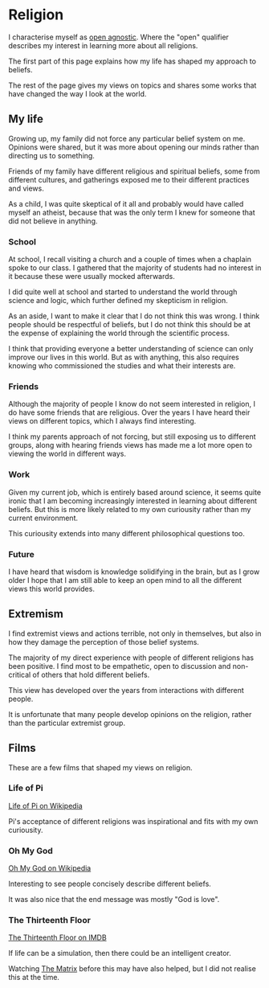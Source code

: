 # Religion

I characterise myself as
[open agnostic](http://en.wikipedia.org/wiki/Agnosticism).
Where the "open" qualifier describes my interest in learning more about
all religions.

The first part of this page explains how my life has shaped my approach
to beliefs.

The rest of the page gives my views on topics and shares some works that
have changed the way I look at the world.


## My life

Growing up, my family did not force any particular belief system on me.
Opinions were shared, but it was more about opening our minds rather
than directing us to something.

Friends of my family have different religious and spiritual beliefs,
some from different cultures, and gatherings exposed me to their
different practices and views.

As a child, I was quite skeptical of it all and probably would have
called myself an atheist, because that was the only term I knew for
someone that did not believe in anything.


### School

At school, I recall visiting a church and a couple of times when a
chaplain spoke to our class.
I gathered that the majority of students had no interest in it because
these were usually mocked afterwards.

I did quite well at school and started to understand the world through
science and logic, which further defined my skepticism in religion.

As an aside, I want to make it clear that I do not think this was wrong.
I think people should be respectful of beliefs, but I do not think this
should be at the expense of explaining the world through the scientific
process.

I think that providing everyone a better understanding of science can
only improve our lives in this world.
But as with anything, this also requires knowing who commissioned the
studies and what their interests are.


### Friends

Although the majority of people I know do not seem interested in
religion, I do have some friends that are religious.
Over the years I have heard their views on different topics, which I
always find interesting.

I think my parents approach of not forcing, but still exposing us to
different groups, along with hearing friends views has made me a lot
more open to viewing the world in different ways.


### Work

Given my current job, which is entirely based around science, it seems
quite ironic that I am becoming increasingly interested in learning
about different beliefs.
But this is more likely related to my own curiousity rather than my
current environment.

This curiousity extends into many different philosophical questions too.


### Future

I have heard that wisdom is knowledge solidifying in the brain, but as I
grow older I hope that I am still able to keep an open mind to all the
different views this world provides.


## Extremism

I find extremist views and actions terrible, not only in themselves, but
also in how they damage the perception of those belief systems.

The majority of my direct experience with people of different religions
has been positive.
I find most to be empathetic, open to discussion and non-critical of
others that hold different beliefs.

This view has developed over the years from interactions with different
people.

It is unfortunate that many people develop opinions on the religion,
rather than the particular extremist group.


## Films

These are a few films that shaped my views on religion.


### Life of Pi

[Life of Pi on Wikipedia](https://en.wikipedia.org/wiki/Life_of_Pi_%28film%29)

Pi's acceptance of different religions was inspirational and fits with
my own curiousity.


### Oh My God

[Oh My God on Wikipedia](http://en.wikipedia.org/wiki/Oh_My_God_%282009_film%29)

Interesting to see people concisely describe different beliefs.

It was also nice that the end message was mostly "God is love".


### The Thirteenth Floor

[The Thirteenth Floor on IMDB](http://www.imdb.com/title/tt0139809/)

If life can be a simulation, then there could be an intelligent creator.

Watching [The Matrix](https://en.wikipedia.org/wiki/The_Matrix) before
this may have also helped, but I did not realise this at the time.
